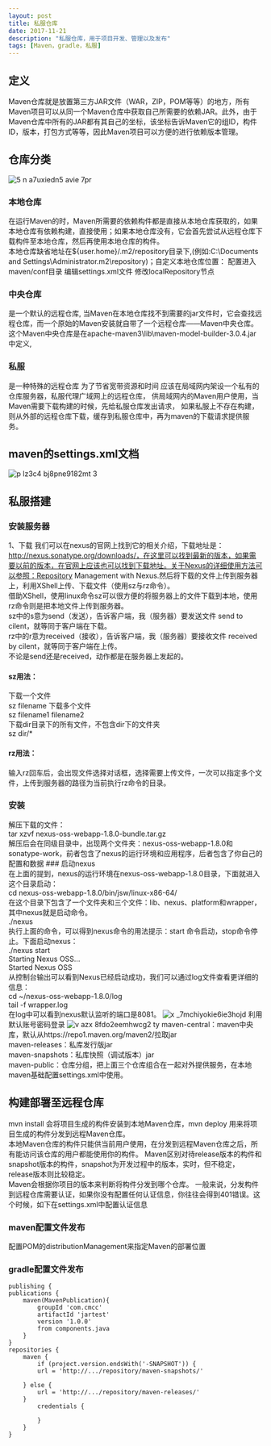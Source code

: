 ```yaml
---
layout: post
title: 私服仓库
date: 2017-11-21
description: "私服仓库，用于项目开发、管理以及发布"
tags: [Maven，gradle，私服]
---
```



## 定义
Maven仓库就是放置第三方JAR文件（WAR，ZIP，POM等等）的地方，所有Maven项目可以从同一个Maven仓库中获取自己所需要的依赖JAR。此外，由于Maven仓库中所有的JAR都有其自己的坐标，该坐标告诉Maven它的组ID，构件ID，版本，打包方式等等，因此Maven项目可以方便的进行依赖版本管理。
## 仓库分类
![5 n a7uxiedn5 avie 7pr](https://user-images.githubusercontent.com/14925803/30572854-d1fe29b2-9d22-11e7-81f3-b0baf1844935.png)
### 本地仓库
在运行Maven的时，Maven所需要的依赖构件都是直接从本地仓库获取的，如果本地仓库有依赖构建，直接使用；如果本地仓库没有，它会首先尝试从远程仓库下载构件至本地仓库，然后再使用本地仓库的构件。  
本地仓库缺省地址在${user.home}/.m2/repository目录下,(例如:C:\Documents and Settings\Administrator\.m2\repository)；自定义本地仓库位置： 配置进入maven/conf目录 编辑settings.xml文件 修改localRepository节点
### 中央仓库 
是一个默认的远程仓库,  当Maven在本地仓库找不到需要的jar文件时，它会查找远程仓库，而一个原始的Maven安装就自带了一个远程仓库——Maven中央仓库。 这个Maven中央仓库是在apache-maven3\lib\maven-model-builder-3.0.4.jar中定义,
 ### 私服
是一种特殊的远程仓库  为了节省宽带资源和时间 应该在局域网内架设一个私有的仓库服务器，私服代理广域网上的远程仓库， 供局域网内的Maven用户使用，当Maven需要下载构建的时候，先给私服仓库发出请求， 如果私服上不存在构建，则从外部的远程仓库下载，缓存到私服仓库中，再为maven的下载请求提供服务。  
  
## maven的settings.xml文档
![p lz3c4 bj8pne9182mt 3](https://user-images.githubusercontent.com/14925803/30573519-ed012f62-9d26-11e7-9eac-0feac99c31cd.png)  

## 私服搭建
### 安装服务器
1、下载
 我们可以在nexus的官网上找到它的相关介绍，下载地址是：http://nexus.sonatype.org/downloads/，在这里可以找到最新的版本，如果需要以前的版本，在官网上应该也可以找到下载地址。关于Nexus的详细使用方法可以参照：Repository Management with Nexus.然后将下载的文件上传到服务器上，利用XShell上传、下载文件（使用sz与rz命令）。  
 借助XShell，使用linux命令sz可以很方便的将服务器上的文件下载到本地，使用rz命令则是把本地文件上传到服务器。  
 sz中的s意为send（发送），告诉客户端，我（服务器）要发送文件 send to cilent，就等同于客户端在下载。  
 rz中的r意为received（接收），告诉客户端，我（服务器）要接收文件 received by cilent，就等同于客户端在上传。  
 不论是send还是received，动作都是在服务器上发起的。  
#### sz用法：
下载一个文件    
sz filename 
下载多个文件  
sz filename1 filename2  
下载dir目录下的所有文件，不包含dir下的文件夹  
sz dir/*  
#### rz用法：  
输入rz回车后，会出现文件选择对话框，选择需要上传文件，一次可以指定多个文件，上传到服务器的路径为当前执行rz命令的目录。

### 安装
解压下载的文件：  
tar xzvf nexus-oss-webapp-1.8.0-bundle.tar.gz  
解压后会在同级目录中，出现两个文件夹：nexus-oss-webapp-1.8.0和sonatype-work，前者包含了nexus的运行环境和应用程序，后者包含了你自己的配置和数据  ### 启动nexus  
在上面的提到，nexus的运行环境在nexus-oss-webapp-1.8.0目录，下面就进入这个目录启动：  
cd nexus-oss-webapp-1.8.0/bin/jsw/linux-x86-64/  
在这个目录下包含了一个文件夹和三个文件：lib、nexus、platform和wrapper，其中nexus就是启动命令。  
./nexus  
执行上面的命令，可以得到nexus命令的用法提示：start 命令启动，stop命令停止。下面启动nexus：  
./nexus start  
Starting Nexus OSS...  
Started Nexus OSS  
从控制台输出可以看到Nexus已经启动成功，我们可以通过log文件查看更详细的信息：  
cd ~/nexus-oss-webapp-1.8.0/log  
tail -f wrapper.log  
在log中可以看到nexus默认监听的端口是8081。
![x _7mchiyokie6ie3hojd](https://user-images.githubusercontent.com/14925803/30573305-a7ba9110-9d25-11e7-82d2-62ffff30542c.png)
利用默认账号密码登录
![v azx 8fdo2eemhwcg2 ty](https://user-images.githubusercontent.com/14925803/30573350-e78e2252-9d25-11e7-9365-bf4c5acc963a.png)
maven-central：maven中央库，默认从https://repo1.maven.org/maven2/拉取jar   
maven-releases：私库发行版jar   
maven-snapshots：私库快照（调试版本）jar   
maven-public：仓库分组，把上面三个仓库组合在一起对外提供服务，在本地maven基础配置settings.xml中使用。
## 构建部署至远程仓库
mvn install 会将项目生成的构件安装到本地Maven仓库，mvn deploy 用来将项目生成的构件分发到远程Maven仓库。  
本地Maven仓库的构件只能供当前用户使用，在分发到远程Maven仓库之后，所有能访问该仓库的用户都能使用你的构件。
Maven区别对待release版本的构件和snapshot版本的构件，snapshot为开发过程中的版本，实时，但不稳定，release版本则比较稳定。  
Maven会根据你项目的版本来判断将构件分发到哪个仓库。
一般来说，分发构件到远程仓库需要认证，如果你没有配置任何认证信息，你往往会得到401错误。这个时候，如下在settings.xml中配置认证信息
### maven配置文件发布
配置POM的distributionManagement来指定Maven的部署位置
### gradle配置文件发布  
    publishing {
    publications {
        maven(MavenPublication){
            groupId 'com.cmcc'
            artifactId 'jartest'
            version '1.0.0'
            from components.java
        }
    }
    repositories {
        maven {
            if (project.version.endsWith('-SNAPSHOT')) {
            url = 'http://.../repository/maven-snapshots/'
                   
        } else {
            url = 'http://.../repository/maven-releases/'
        }
            credentials {
                
            }
        }
    }

